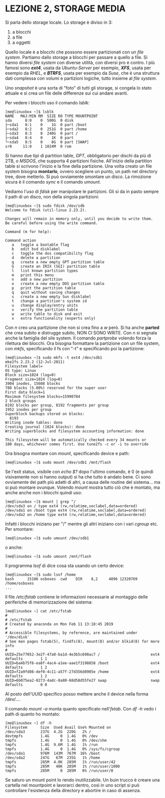 
# LEZIONE 2, STORAGE MEDIA

Si parla dello storage locale. Lo storage è diviso in 3:
1) a blocchi
2) a file
3) a oggetti

Quello locale è a blocchi che possono essere partizionati con un *file system*.
Partiamo dallo storage a blocchi per passare a quello a file.
Si hanno diversi *file system* con diverse utilità, con diversi pro e contro. I più famosi sono ***ext4***, usata da *Ubuntu-Server* per esempio, ***XFS***, usata per esempio da *RHEL*, e ***BTRFS***, usata per esempio da *Suse*, che è una struttura dati complessa con volumi e partizioni logiche, tutto insieme al *file system*.

Uno *snapshot* è una sorta di "foto" di tutti gli storage, si congela lo stato attuale e si crea un file delle differenze sui cui andare avanti.

Per vedere i blocchi uso il comando *lsblk*:

```shell
[me@linuxbox ~]$ lsblk
NAME   MAJ:MIN RM  SIZE RO TYPE MOUNTPOINT
sda      8:0    0  500G  0 disk 
├─sda1   8:1    0    1G  0 part /boot
├─sda2   8:2    0  251G  0 part /home
├─sda3   8:3    0  240G  0 part /
├─sda4   8:4    0    1K  0 part 
└─sda5   8:5    0    8G  0 part [SWAP]
sr0     11:0    1 1024M  0 rom 
```
Si hanno due tipi di partition table, *GPT*, obbligatorio per dischi da più di 2TB, o *MSDOS*, che supporta 4 partizioni fisiche. All'inizio della partition table si scrivono l'inizio e la fine della partizione.
Una volta creato un file system bisogna **montarlo**, ovvero scegliere un punto, un path nel directory tree, dove metterlo. 
Si può ovviamente smontare un disco. La rimozione sicura è il comando *sync* e il comando *umount*. 

Vediamo l'uso di *fdisk* per manipolare le partizioni. Gli si da in pasto sempre il path di un disco, non della singola partizioni:

```shell
[me@linuxbox ~]$ sudo fdisk /dev/sdb
Welcome to fdisk (util-linux 2.23.2).

Changes will remain in memory only, until you decide to write them.
Be careful before using the write command.

Command (m for help):

Command action
   a   toggle a bootable flag
   b   edit bsd disklabel
   c   toggle the dos compatibility flag
   d   delete a partition
   g   create a new empty GPT partition table
   G   create an IRIX (SGI) partition table
   l   list known partition types
   m   print this menu
   n   add a new partition
   o   create a new empty DOS partition table
   p   print the partition table
   q   quit without saving changes
   s   create a new empty Sun disklabel
   t   change a partition's system id
   u   change display/entry units
   v   verify the partition table
   w   write table to disk and exit
   x   extra functionality (experts only)
```
Con *n* creo una partizione che non si crea fino a *w* però. Si ha anche **parted** che crea subito e distrugge subito, NON CI SONO WRITE. 
Con *n* si segnala anche la famiglia del sile system.
Il comando *partprobe* volendo forza la rilettura dei blocchi. 
Ora bisogna formattare la partizione con un file system, con *mkfs*, specificando il fs con "-t" e specificando poi la partizione:
```shell
[me@linuxbox ~]$ sudo mkfs -t ext4 /dev/sdb1
mke2fs 2.23.2 (12-Jul-2011)
Filesystem label=
OS type: Linux
Block size=1024 (log=0)
Fragment size=1024 (log=0)
3904 inodes, 15608 blocks
780 blocks (5.00%) reserved for the super user
First data block=1
Maximum filesystem blocks=15990784
2 block groups
8192 blocks per group, 8192 fragments per group
1952 inodes per group
Superblock backups stored on blocks:
  8193
Writing inode tables: done
Creating journal (1024 blocks): done
Writing superblocks and filesystem accounting information: done

This filesystem will be automatically checked every 34 mounts or
180 days, whichever comes first. Use tune2fs -c or -i to override
```
Ora bisogna montare con *mount*, specificando device e path:
```shell
[me@linuxbox ~]$ sudo mount /dev/sdb1 /mnt/flash
```
Se l'exit status, visibile con *echo $?* dopo l'ultimo comando, è 0 (e quindi visivamente non si hanno output) si ha che tutto è andato bene.
Ci sono ovviamente dei path più adatti di altri, a causa delle routine del sistema... ma si può montare ovunque.
Volendo *mount* mostra tutto ciò che è montato, ma anche anche non i blocchi quindi uso:
```shell
[me@linuxbox ~]$ mount | grep ^/
/dev/sda3 on / type ext4 (rw,relatime,seclabel,data=ordered)
/dev/sda1 on /boot type ext4 (rw,relatime,seclabel,data=ordered)
/dev/sda2 on /home type ext4 (rw,relatime,seclabel,data=ordered)
```
Infatti i blocchi iniziano per "/" mentre gli altri iniziano con i vari *cgroup* etc.
Per smontare:
```shell
[me@linuxbox ~]$ sudo umount /dev/sdb1
```
o anche:
```shell
[me@linuxbox ~]$ sudo umount /mnt/flash
```
Il programma *lsof* di dice cosa sta usando un certo device:
```shell
[me@linuxbox ~]$ sudo lsof /home
bash      15106 osboxes  cwd    DIR    8,2     4096 12320769 /home/osboxes
...
```
Il file */etc/fstab*  contiene le informazioni necessarie al montaggio delle periferiche di memorizzazione del sistema:
```shell
[me@linuxbox ~] cat /etc/fstab 
#
# /etc/fstab
# Created by anaconda on Mon Feb 11 13:10:45 2019
#
# Accessible filesystems, by reference, are maintained under '/dev/disk'
# See man pages fstab(5), findfs(8), mount(8) and/or blkid(8) for more info
#
UUID=25e77052-3e2f-47a0-ba1d-4e3b5c698ac7 /                       ext4    defaults        1 1
UUID=ba4b75f6-ea8f-4ac4-a1ee-aae1f3198858 /boot                   ext4    defaults        1 2
UUID=f2a9fd86-def0-4c11-a57f-27d356d8905e /home                   ext4    defaults        1 2
UUID=6b075ea2-0273-4adc-8a80-68d58d55fe27 swap                    swap    defaults        0 0
```
Al posto dell'UUID specifico posso mettere anche il device nella forma */dev/...*.

Il comando *mount -a* monta quanto specificato nell'*fstab*.
Con *df -h* vedo i path di quanto ho montato:
```shell
[me@linuxbox ~] df -h
Filesystem      Size  Used Avail Use% Mounted on
/dev/sda3       237G  4.2G  220G   2% /
devtmpfs        1.4G     0  1.4G   0% /dev
tmpfs           1.4G     0  1.4G   0% /dev/shm
tmpfs           1.4G  9.6M  1.4G   1% /run
tmpfs           1.4G     0  1.4G   0% /sys/fs/cgroup
/dev/sda1       976M  143M  767M  16% /boot
/dev/sda2       247G   67M  235G   1% /home
tmpfs           285M  4.0K  285M   1% /run/user/42
tmpfs           285M   40K  285M   1% /run/user/1000
tmpfs           285M     0  285M   0% /run/user/0
```
Se saturo un mount point lo rendo inutilizzabile.
Un buin trucco è creare una cartella nel mountpoint e lavorarci dentro, così in uno script
si può controllare l'esistenza della directory e abortire in caso di assenza.
